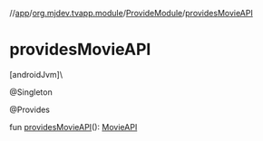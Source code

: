 //[app](../../../index.md)/[org.mjdev.tvapp.module](../index.md)/[ProvideModule](index.md)/[providesMovieAPI](provides-movie-a-p-i.md)

# providesMovieAPI

[androidJvm]\

@Singleton

@Provides

fun [providesMovieAPI](provides-movie-a-p-i.md)(): [MovieAPI](../../org.mjdev.tvapp.api/-movie-a-p-i/index.md)
